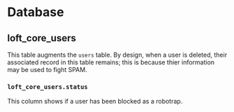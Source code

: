# Database

## loft_core_users

This table augments the `users` table.  By design, when a user is deleted, their associated record in this table remains; this is because thier information may be used to fight SPAM.

### `loft_core_users.status`

This column shows if a user has been blocked as a robotrap.
